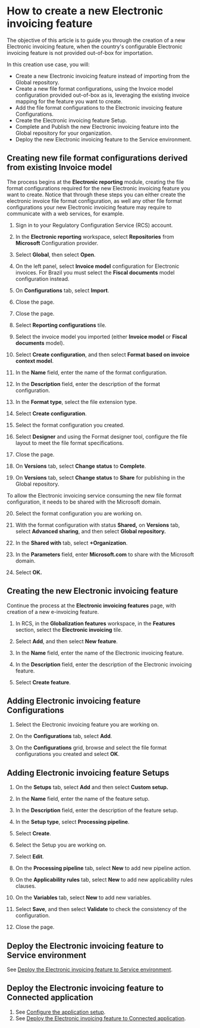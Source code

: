 # How to create a new Electronic invoicing feature

The objective of this article is to guide you through the creation of a new Electronic invoicing feature, when the country's configurable Electronic invoicing feature is not provided out-of-box for importation.

In this creation use case, you will:

- Create a new Electronic invoicing feature instead of importing from the Global repository.
- Create a new file format configurations, using the Invoice model configuration provided out-of-box as is, leveraging the existing invoice mapping for the feature you want to create.
- Add the file format configurations to the Electronic invoicing feature Configurations.
- Create the Electronic invoicing feature Setup.
- Complete and Publish the new Electronic invoicing feature into the Global repository for your organization.
- Deploy the new Electronic invoicing feature to the Service environment.

## Creating new file format configurations derived from existing Invoice model

The process begins at the **Electronic reporting** module, creating the file format configurations required for the new Electronic invoicing feature you want to create. Notice that through these steps you can either create the electronic invoice file format configuration, as well any other file format configurations your new Electronic invoicing feature may require to communicate with a web services, for example.

1.  Sign in to your Regulatory Configuration Service (RCS) account.

2.  In the **Electronic reporting** workspace, select **Repositories** from **Microsoft** Configuration provider.

3.  Select **Global**, then select **Open**.

4.  On the left panel, select **Invoice model** configuration for Electronic invoices. For Brazil you must select the **Fiscal documents** model configuration instead.

5.  On **Configurations** tab, select **Import**.

6.  Close the page.

7.  Close the page.

8.  Select **Reporting configurations** tile.

9.  Select the invoice model you imported (either **Invoice model** or **Fiscal documents** model).

10.  Select **Create configuration**, and then select **Format based on invoice context model**.

11. In the **Name** field, enter the name of the format configuration.

12. In the **Description** field, enter the description of the format configuration.

13. In the **Format type**, select the file extension type.

14. Select **Create configuration**.

15. Select the format configuration you created.

16. Select **Designer** and using the Format designer tool, configure the file layout to meet the file format specifications.

17. Close the page.

18. On **Versions** tab, select **Change status** to **Complete**.

19. On **Versions** tab, select **Change status** to **Share** for publishing in the Global repository.

To allow the Electronic invoicing service consuming the new file format configuration, it needs to be shared with the Microsoft domain.

20.  Select the format configuration you are working on.

21.  With the format configuration with status **Shared,** on **Versions** tab, select **Advanced sharing**, and then select **Global repository.**

22.  In the **Shared with** tab, select **+Organization**.

23.  In the **Parameters** field, enter **Microsoft.com** to share with the Microsoft domain.

24.  Select **OK.**

## Creating the new Electronic invoicing feature

Continue the process at the **Electronic invoicing features** page, with creation of a new e-invoicing feature.

1.  In RCS, in the **Globalization features** workspace, in the **Features** section, select the **Electronic invoicing** tile.

2.  Select **Add**, and then select **New feature**.

3.  In the **Name** field, enter the name of the Electronic invoicing feature.

4.  In the **Description** field, enter the description of the Electronic invoicing feature.

5.  Select **Create feature**.

## Adding Electronic invoicing feature Configurations

1.  Select the Electronic invoicing feature you are working on.

2.  On the **Configurations** tab, select **Add**.

3.  On the **Configurations** grid, browse and select the file format configurations you created and select **OK**.

## Adding Electronic invoicing feature Setups

1.  On the **Setups** tab, select **Add** and then select **Custom setup.**

2.  In the **Name** field, enter the name of the feature setup.

3.  In the **Description** field, enter the description of the feature setup.

4.  In the **Setup type**, select **Processing pipeline**.

5.  Select **Create**.

6.  Select the Setup you are working on.

7.  Select **Edit**.

7.  On the **Processing pipeline** tab, select **New** to add new pipeline action. 

8.  On the **Applicability rules** tab, select **New** to add new applicability rules clauses.

9.  On the **Variables** tab, select **New** to add new variables.

10.  Select **Save**, and then select **Validate** to check the consistency of the configuration.

11. Close the page.

## Deploy the Electronic invoicing feature to Service environment

See [Deploy the Electronic invoicing feature to Service environment](https://docs.microsoft.com/en-us/dynamics365/finance/localizations/e-invoicing-get-started?toc=/dynamics365/finance/toc.json#deploy-the-electronic-invoicing-feature-to-service-environment).

## Deploy the Electronic invoicing feature to Connected application

1. See [Configure the application setup](https://docs.microsoft.com/en-us/dynamics365/finance/localizations/e-invoicing-get-started?toc=/dynamics365/finance/toc.json#configure-the-application-setup).
2. See [Deploy the Electronic invoicing feature to Connected application](https://docs.microsoft.com/en-us/dynamics365/finance/localizations/e-invoicing-get-started?toc=/dynamics365/finance/toc.json#deploy-the-Electronic-invoicing-feature-to-connected-application).

